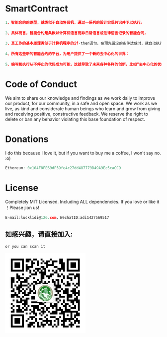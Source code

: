 # SmartContract

```js
1、智能合约的原型，就类似于自动售货机，通过一系列的设计实现共识并予以执行。

2、具体而言，智能合约是条款以计算机语言而非日常语言或法律语言记录的智能合同，

3、其工作的基本原理类似于计算机程序的if-then语句，在预先设定的条件达成时，就自动执行相应的合同条款。

4、所有这些新的智能合约的平台，为用户提供了一个新的去中心化的世界：

5、编写和执行从不停止的代码成为可能，这就导致了未来各种各样的创新，比如“去中心化的优步”、“去中心化的爱彼迎”以及“去中心化的黑暗网络市场”。

```
# Code of Conduct

We aim to share our knowledge and findings as we work daily to improve our product, for our community, in a safe and open space. We work as we live, as kind and considerate human beings who learn and grow from giving and receiving positive, constructive feedback. We reserve the right to delete or ban any behavior violating this base foundation of respect.

# Donations

I do this because I love it, but if you want to buy me a coffee, I won't say no. :o)
```php
Ethereum: 0x104F8FE69dF59fe4c27dd487779D49A9Ec5caCC9
```
# License

Completely MIT Licensed. Including ALL dependencies. If you love or like it ！Please jion us!
```go
E-mail:lucklidi@126.com，WechatID:adi1427569517
```
## 如感兴趣，请直接加入:
```
or you can scan it
```

![Image text](https://github.com/fomo3d-wiki/books/blob/master/images/weixinGZ.jpg)
